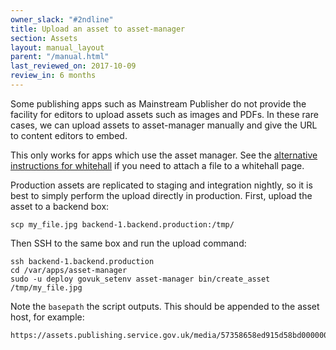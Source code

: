 ```yaml
---
owner_slack: "#2ndline"
title: Upload an asset to asset-manager
section: Assets
layout: manual_layout
parent: "/manual.html"
last_reviewed_on: 2017-10-09
review_in: 6 months
---
```


Some publishing apps such as Mainstream Publisher do not provide the facility for editors to upload
assets such as images and PDFs. In these rare cases, we can upload assets to asset-manager manually
and give the URL to content editors to embed.

This only works for apps which use the asset manager. See the [alternative
instructions for whitehall](upload-asset-to-whitehall.html) if you need to
attach a file to a whitehall page.

Production assets are replicated to staging and integration nightly, so it is best to simply perform
the upload directly in production. First, upload the asset to a backend box:

```
scp my_file.jpg backend-1.backend.production:/tmp/
```

Then SSH to the same box and run the upload command:

```
ssh backend-1.backend.production
cd /var/apps/asset-manager
sudo -u deploy govuk_setenv asset-manager bin/create_asset /tmp/my_file.jpg
```

Note the `basepath` the script outputs. This should be appended to the asset host, for example:

```
https://assets.publishing.service.gov.uk/media/57358658ed915d58bd000000/my_file.jpg
```
